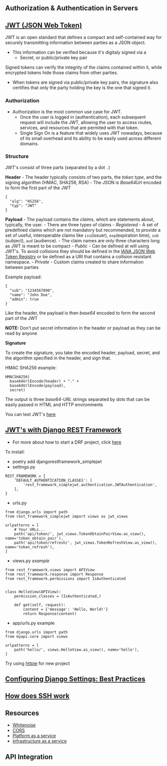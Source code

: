 ## Authorization & Authentication in Servers

## [JWT (JSON Web Token)](https://jwt.io/introduction/)

JWT is an open standard that defines a compact and self-contained way for securely transmitting information between parties as a JSON object. 
- This information can be verified because it's digitaly signed via a
  - Secret, or public/private key pair 

Signed tokens can verify the integrity of the claims contained within it, while encrypted tokens hide those claims from other parties. 
- When tokens are signed via public/private key pairs, the signature also certifies that only the party holding the key is the one that signed it. 

### Authorization
- Authorization is the most common use case for JWT.
  - Once the user is logged in (authentication), each subsequent request will include the JWT, allowing the user to access routes, services, and resources that are permited with that token. 
  - Single Sign On is a feature that widely uses JWT nowadays, because of its small overhead and its ability to be easily used across different domains. 

### Structure
JWT's consist of three parts (separated by a dot `.`)

**Header**
    - The header typically consists of two parts, the _token type_, and the signing algorithm (HMAC, SHA256, RSA)
    - The JSON is _Base64Url_ encoded to form the first part of the JWT
```
{
  "alg": "HS256",
  "typ": "JWT"
}
```

**Payload**
    - The payload contains the _claims_, which are statements about, typically, the user. 
    - There are three types of claims
      - _Registered_
        - A set of predefined claims which are not mandatory but recommended, to provide a set of useful, interoperable claims like `iss`(issuer), `exp`(expiration time), `sub` (subject), `aud` (audience).
        - The claim names are only three characters long as JWT is meant to be compact
      - _Public_
        - Can be defined at will using JWT's. To avoid collisions they should be defined in the [IANA JSON Web Token Registry](https://www.iana.org/assignments/jwt/jwt.xhtml) or be defined as a URI that contains a collision resistant namespace.
      - _Private_
        - Custom claims created to share information between parties

Example payload:
```
{
  "sub": "1234567890",
  "name": "John Doe",
  "admin": true
}
```
Like the header, the payload is then _base64_ encoded to form the second part of the JWT

**NOTE:** Don't put secret information in the header or payload as they can be read by anyone

**Signature**

To create the signature, you take the encoded header, payload, secret, and the algorithm specified in the header, and sign that. 

HMAC SHA256 example:
```
HMACSHA256(
  base64UrlEncode(header) + "." +
  base64UrlEncode(payload),
  secret)
```

The output is three _base64-URL_ strings separated by dots that can be easily passed in HTML and HTTP environments

You can test JWT's [here](https://jwt.io/#debugger-io)

## [JWT's with Django REST Framework](https://simpleisbetterthancomplex.com/tutorial/2018/12/19/how-to-use-jwt-authentication-with-django-rest-framework.html)

- For more about how to start a DRF project, click [here](https://simpleisbetterthancomplex.com/tutorial/2018/11/22/how-to-implement-token-authentication-using-django-rest-framework.html)

To install:
- poetry add djangorestframework_simplejwt
- settings.py
```
REST_FRAMEWORK = {
    'DEFAULT_AUTHENTICATION_CLASSES': [
        'rest_framework_simplejwt.authentication.JWTAuthentication',
    ],
}
```
- urls.py
```
from django.urls import path
from rest_framework_simplejwt import views as jwt_views

urlpatterns = [
    # Your URLs...
    path('api/token/', jwt_views.TokenObtainPairView.as_view(), name='token_obtain_pair'),
    path('api/token/refresh/', jwt_views.TokenRefreshView.as_view(), name='token_refresh'),
]
```
- views.py _example_
```
from rest_framework.views import APIView
from rest_framework.response import Response
from rest_framework.permissions import IsAuthenticated


class HelloView(APIView):
    permission_classes = (IsAuthenticated,)

    def get(self, request):
        content = {'message': 'Hello, World!'}
        return Response(content)
```

- app/urls.py example
```
from django.urls import path
from myapi.core import views

urlpatterns = [
    path('hello/', views.HelloView.as_view(), name='hello'),
]
```

Try using [httpie](https://httpie.io/) for new project

## [Configuring Django Settings: Best Practices](https://djangostars.com/blog/configuring-django-settings-best-practices/)

## [How does SSH work](https://www.hostinger.com/tutorials/ssh-tutorial-how-does-ssh-work)

## Resources
- [Whitenoise](http://whitenoise.evans.io/en/stable/)
- [CORS](https://en.m.wikipedia.org/wiki/Cross-origin_resource_sharing)
- [Platform as a service](https://en.wikipedia.org/wiki/Platform_as_a_service)
- [Infrastructure as a service](https://en.wikipedia.org/wiki/Infrastructure_as_a_service)

## API Integration


<!-- [Real Python Article](https://realpython.com/api-integration-in-python/)
 -->
